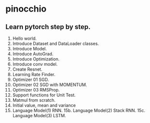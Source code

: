 # pinocchio
## Learn pytorch step by step.
01. Hello world.
02. Introduce Dataset and DataLoader classes.
03. Introduce Model.
04. Introduce AutoGrad.
05. Introduce Optimization.
06. Introduce conv model.
07. Create Resnet.
08. Learning Rate Finder.
09. Optimizer 01 SGD.
10. Optimizer 02 SGD with MOMENTUM.
11. Optimizer 03 RMSProp.
12. Support functions for Unit Test.
13. Matmul from scratch.
14. Initial value, mean and variance
15. Language Model(1) RNN.
15b. Language Model(2) Stack RNN.
15c. Language Model(3) LSTM.
